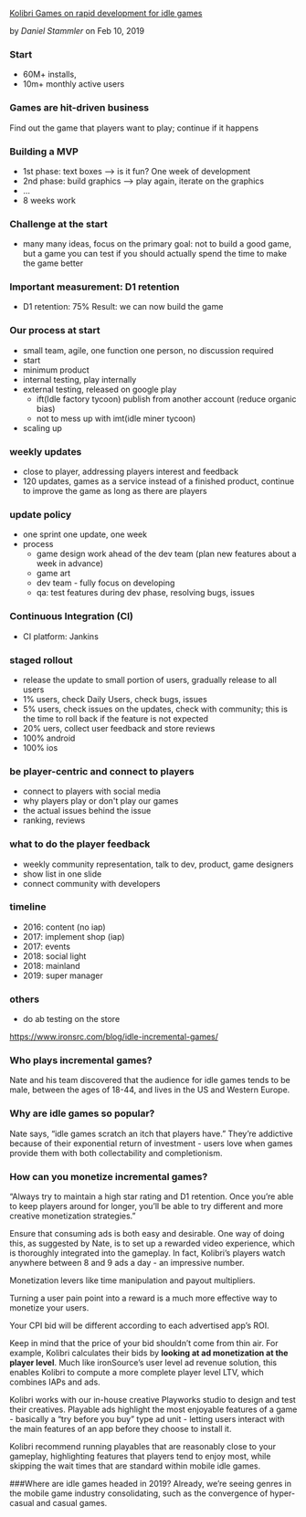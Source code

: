 [Kolibri Games on rapid development for idle games](https://www.youtube.com/watch?v=OxeAykcgNNw)

by *Daniel Stammler* on Feb 10, 2019

### Start
- 60M+ installs,
- 10m+ monthly active users

### Games are hit-driven business
Find out the game that players want to play; continue if it happens

### Building a MVP
* 1st phase: text boxes --> is it fun? One week of development
* 2nd phase: build graphics --> play again, iterate on the graphics
* ...
* 8 weeks work

### Challenge at the start
- many many ideas, focus on the primary goal: not to build a good game, but a game you can test if you should actually spend the time to make the game better

### Important measurement: D1 retention
- D1 retention: 75%
Result: we can now build the game

### Our process at start
- small team, agile, one function one person, no discussion required
- start
- minimum product
- internal testing, play internally
- external testing, released on google play
  - ift(Idle factory tycoon) publish from another account (reduce organic bias)
  - not to mess up with imt(idle miner tycoon)
- scaling up

### weekly updates
- close to player, addressing players interest and feedback
- 120 updates, games as a service instead of a finished product, continue to improve the game as long as there are players

### update policy
- one sprint one update, one week
- process
  - game design work ahead of the dev team (plan new features about a week in advance)
  - game art
  - dev team - fully focus on developing
  - qa: test features during dev phase, resolving bugs, issues

### Continuous Integration (CI)
- CI platform: Jankins

### staged rollout
- release the update to small portion of users, gradually release to all users
- 1% users, check Daily Users, check bugs, issues
- 5% users, check issues on the updates, check with community; this is the time to roll back if the feature is not expected
- 20% uers, collect user feedback and store reviews
- 100% android
- 100% ios

### be player-centric and connect to players
- connect to players with social media
- why players play or don't play our games
- the actual issues behind the issue
- ranking, reviews

### what to do the player feedback
- weekly community representation, talk to dev, product, game designers
- show list in one slide
- connect community with developers

### timeline
- 2016: content (no iap)
- 2017: implement shop (iap)
- 2017: events
- 2018: social light
- 2018: mainland
- 2019: super manager

### others
- do ab testing on the store

https://www.ironsrc.com/blog/idle-incremental-games/

### Who plays incremental games?
Nate and his team discovered that the audience for idle games tends to be male, between the ages of 18-44, and lives in the US and Western Europe.

### Why are idle games so popular?
Nate says, “idle games scratch an itch that players have.” They’re addictive because of their exponential return of investment - users love when games provide them with both collectability and completionism.

### How can you monetize incremental games?
“Always try to maintain a high star rating and D1 retention. Once you’re able to keep players around for longer, you’ll be able to try different and more creative monetization strategies.”

Ensure that consuming ads is both easy and desirable. One way of doing this, as suggested by Nate, is to set up a rewarded video experience, which is thoroughly integrated into the gameplay. In fact, Kolibri’s players watch anywhere between 8 and 9 ads a day - an impressive number.

Monetization levers like time manipulation and payout multipliers.

Turning a user pain point into a reward is a much more effective way to monetize your users.

Your CPI bid will be different according to each advertised app’s ROI.

Keep in mind that the price of your bid shouldn’t come from thin air. For example, Kolibri calculates their bids by **looking at ad monetization at the player level**. Much like ironSource’s user level ad revenue solution, this enables Kolibri to compute a more complete player level LTV, which combines IAPs and ads.

 Kolibri works with our in-house creative Playworks studio to design and test their creatives. Playable ads highlight the most enjoyable features of a game - basically a “try before you buy” type ad unit - letting users interact with the main features of an app before they choose to install it.

 Kolibri recommend running playables that are reasonably close to your gameplay, highlighting features that players tend to enjoy most, while skipping the wait times that are standard within mobile idle games.

###Where are idle games headed in 2019?
Already, we’re seeing genres in the mobile game industry consolidating, such as the convergence of hyper-casual and casual games.
